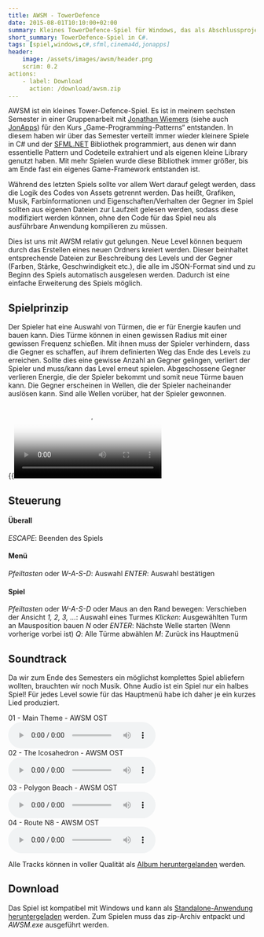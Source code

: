 ```yaml
---
title: AWSM - TowerDefence
date: 2015-08-01T10:10:00+02:00
summary: Kleines TowerDefence-Spiel für Windows, das als Abschlussprojekt für den Kurs Game Programming Patterns entwickelt wurde.
short_summary: TowerDefence-Spiel in C#.
tags: [spiel,windows,c#,sfml,cinema4d,jonapps]
header:
    image: /assets/images/awsm/header.png
    scrim: 0.2
actions:
    - label: Download
      action: /download/awsm.zip
---
```


AWSM ist ein kleines Tower-Defence-Spiel. Es ist in meinem sechsten Semester in einer Gruppenarbeit mit [Jonathan Wiemers](http://jonathanwiemers.com/) (siehe auch [JonApps](http://jonapps.com/)) für den Kurs „Game-Programming-Patterns“ entstanden. In diesem haben wir über das Semester verteilt immer wieder kleinere Spiele in C# und der [SFML.NET](http://www.sfml-dev.org/) Bibliothek programmiert, aus denen wir dann essentielle Pattern und Codeteile extrahiert und als eigenen kleine Library genutzt haben. Mit mehr Spielen wurde diese Bibliothek immer größer, bis am Ende fast ein eigenes Game-Framework entstanden ist.

Während des letzten Spiels sollte vor allem Wert darauf gelegt werden, dass die Logik des Codes von Assets getrennt werden. Das heißt, Grafiken, Musik, Farbinformationen und Eigenschaften/Verhalten der Gegner im Spiel sollten aus eigenen Dateien zur Laufzeit gelesen werden, sodass diese modifiziert werden können, ohne den Code für das Spiel neu als ausführbare Anwendung kompilieren zu müssen.

Dies ist uns mit AWSM relativ gut gelungen. Neue Level können bequem durch das Erstellen eines neuen Ordners kreiert werden. Dieser beinhaltet entsprechende Dateien zur Beschreibung des Levels und der Gegner (Farben, Stärke, Geschwindigkeit etc.), die alle im JSON-Format sind und zu Beginn des Spiels automatisch ausgelesen werden. Dadurch ist eine einfache Erweiterung des Spiels möglich.

## Spielprinzip
Der Spieler hat eine Auswahl von Türmen, die er für Energie kaufen und bauen kann. Dies Türme können in einen gewissen Radius mit einer gewissen Frequenz schießen. Mit ihnen muss der Spieler verhindern, dass die Gegner es schaffen, auf ihrem definierten Weg das Ende des Levels zu erreichen. Sollte dies eine gewisse Anzahl an Gegner gelingen, verliert der Spieler und muss/kann das Level erneut spielen. Abgeschossene Gegner verlieren Energie, die der Spieler bekommt und somit neue Türme bauen kann. Die Gegner erscheinen in Wellen, die der Spieler nacheinander auslösen kann. Sind alle Wellen vorüber, hat der Spieler gewonnen.

{{<video src="/assets/videos/awsm_game_play.mp4" poster="/assets/videos/awsm-poster.png">}}
## Steuerung
#### Überall
_ESCAPE_: Beenden des Spiels

#### Menü
_Pfeiltasten_ oder _W-A-S-D_: Auswahl
_ENTER_: Auswahl bestätigen

#### Spiel
_Pfeiltasten_ oder _W-A-S-D_ oder Maus an den Rand bewegen: Verschieben der Ansicht
    	_1, 2, 3, ..._: Auswahl eines Turmes
    	_Klicken_: Ausgewählten Turm an Mausposition bauen
    	_N_ oder _ENTER_: Nächste Welle starten (Wenn vorherige vorbei ist)
    	_Q_: Alle Türme abwählen
    	_M_: Zurück ins Hauptmenü

## Soundtrack
Da wir zum Ende des Semesters ein möglichst komplettes Spiel abliefern wollten, brauchten wir noch Musik. Ohne Audio ist ein Spiel nur ein halbes Spiel! Für jedes Level sowie für das Hauptmenü habe ich daher je ein kurzes Lied produziert.

<div class="track"><div class="track__info">01 - Main Theme - AWSM OST</div><audio src="awsm/ost/01_main_theme_128.mp3" data-cover="assets/images/awsm/ost/cover.png" data-wave="/assets/images/awsm/ost/track1.svg" data-wave-played="/assets/images/awsm/ost/track1_played.svg" controls></audio></div>
<div class="track"><div class="track__info">02 - The Icosahedron - AWSM OST</div><audio src="awsm/ost/02_the_icosahedron_128.mp3" data-cover="assets/images/awsm/ost/cover.png" data-wave="assets/images/awsm/ost/track2.svg" data-wave-played="/assets/images/awsm/ost/track2_played.svg" controls></audio></div>
<div class="track"><div class="track__info">03 - Polygon Beach - AWSM OST</div><audio src="awsm/ost/03_polygon_beach_128.mp3" data-cover="assets/images/awsm/ost/cover.png" data-wave="assets/images/awsm/ost/track3.svg" data-wave-played="/assets/images/awsm/ost/track3_played.svg" controls></audio></div>
<div class="track"><div class="track__info">04 - Route N8 - AWSM OST</div><audio src="awsm/ost/04_route_n8_128.mp3" data-cover="assets/images/awsm/ost/cover.png" data-wave="assets/images/awsm/ost/track4.svg" data-wave-played="/assets/images/awsm/ost/track4_played.svg" controls></audio></div>

Alle Tracks können in voller Qualität als [Album heruntergelanden](/download/awsm_ost.zip) werden.

## Download
Das Spiel ist kompatibel mit Windows und kann als [Standalone-Anwendung heruntergeladen](/download/awsm.zip) werden. Zum Spielen muss das zip-Archiv entpackt und _AWSM.exe_ ausgeführt werden.

